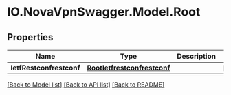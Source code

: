 # IO.NovaVpnSwagger.Model.Root
## Properties

Name | Type | Description | Notes
------------ | ------------- | ------------- | -------------
**IetfRestconfrestconf** | [**RootIetfrestconfrestconf**](RootIetfrestconfrestconf.md) |  | [optional] 

[[Back to Model list]](../README.md#documentation-for-models) [[Back to API list]](../README.md#documentation-for-api-endpoints) [[Back to README]](../README.md)


